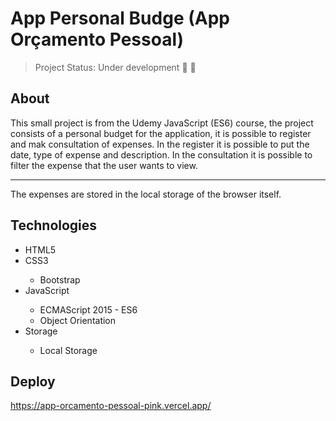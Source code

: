 # App Personal Budge (App Orçamento Pessoal)

> Project Status: Under development :construction_worker: :wrench:

## About
  This small project is from the Udemy JavaScript (ES6) course, the project consists of a personal budget for the application, it is possible to register and mak consultation of expenses.
  In the register it is possible to put the date, type of expense and description.
  In the consultation it is possible to filter the expense that the user wants to view.

  <hr>

  The expenses are stored in the local storage of the browser itself.

## Technologies
<ul>
    <li>HTML5</li>
    <li>CSS3</li>
    <ul>
      <li>Bootstrap</li>
    </ul>
    <li>JavaScript</li>
    <ul>
        <li>ECMAScript 2015 - ES6</li>
        <li>Object Orientation</li>
    </ul>
    <li>Storage</li>
    <ul>
    <li>Local Storage</li>
    </ul>
</ul>

## Deploy
https://app-orcamento-pessoal-pink.vercel.app/
